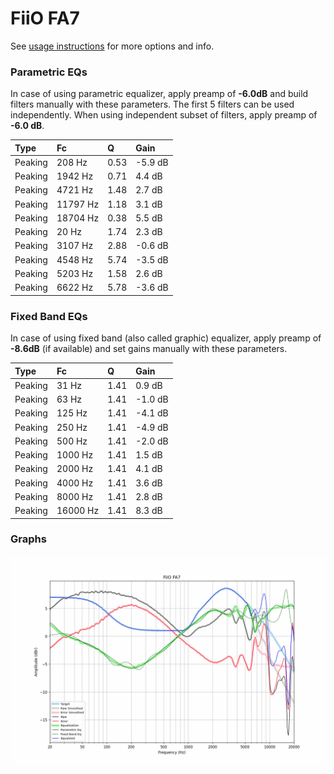 # FiiO FA7
See [usage instructions](https://github.com/jaakkopasanen/AutoEq#usage) for more options and info.

### Parametric EQs
In case of using parametric equalizer, apply preamp of **-6.0dB** and build filters manually
with these parameters. The first 5 filters can be used independently.
When using independent subset of filters, apply preamp of **-6.0 dB**.

| Type    | Fc       |    Q | Gain    |
|:--------|:---------|:-----|:--------|
| Peaking | 208 Hz   | 0.53 | -5.9 dB |
| Peaking | 1942 Hz  | 0.71 | 4.4 dB  |
| Peaking | 4721 Hz  | 1.48 | 2.7 dB  |
| Peaking | 11797 Hz | 1.18 | 3.1 dB  |
| Peaking | 18704 Hz | 0.38 | 5.5 dB  |
| Peaking | 20 Hz    | 1.74 | 2.3 dB  |
| Peaking | 3107 Hz  | 2.88 | -0.6 dB |
| Peaking | 4548 Hz  | 5.74 | -3.5 dB |
| Peaking | 5203 Hz  | 1.58 | 2.6 dB  |
| Peaking | 6622 Hz  | 5.78 | -3.6 dB |

### Fixed Band EQs
In case of using fixed band (also called graphic) equalizer, apply preamp of **-8.6dB**
(if available) and set gains manually with these parameters.

| Type    | Fc       |    Q | Gain    |
|:--------|:---------|:-----|:--------|
| Peaking | 31 Hz    | 1.41 | 0.9 dB  |
| Peaking | 63 Hz    | 1.41 | -1.0 dB |
| Peaking | 125 Hz   | 1.41 | -4.1 dB |
| Peaking | 250 Hz   | 1.41 | -4.9 dB |
| Peaking | 500 Hz   | 1.41 | -2.0 dB |
| Peaking | 1000 Hz  | 1.41 | 1.5 dB  |
| Peaking | 2000 Hz  | 1.41 | 4.1 dB  |
| Peaking | 4000 Hz  | 1.41 | 3.6 dB  |
| Peaking | 8000 Hz  | 1.41 | 2.8 dB  |
| Peaking | 16000 Hz | 1.41 | 8.3 dB  |

### Graphs
![](./FiiO%20FA7.png)